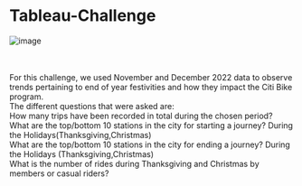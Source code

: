 # Tableau-Challenge

![image](https://github.com/meardreed/Tableau-Challenge/assets/124413887/1597d15c-c77e-4526-a6f7-6b3498fffa2c)

<br><br>For this challenge, we used November and December 2022 data to observe trends pertaining to end of year festivities and how they impact the Citi Bike program.
<br>The different questions that were asked are:
<br>How many trips have been recorded in total during the chosen period?
<br>What are the top/bottom 10 stations in the city for starting a journey? During the Holidays(Thanksgiving,Christmas)
<br>What are the top/bottom 10 stations in the city for ending a journey? During the Holidays (Thanksgiving,Christmas)
<br>What is the number of rides during Thanksgiving and Christmas by members or casual riders?
